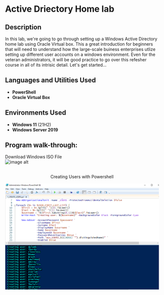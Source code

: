 <h1>Active Driectory Home lab</h1>



<h2>Description</h2>
In this lab, we're going to go through setting up a Windows Active Directory home lab using Oracle Virtual box. This a great introduction for beginners that will need to understand how the large-scale buiness enterprises utlize setting up different user accounts on a windows environment. Even for the veteran administrators, it will be good practice to go over this refesher course in all of its intrisic detail. Let's get started... 
<br />


<h2>Languages and Utilities Used</h2>

- <b>PowerShell</b> 
- <b>Oracle Virtual Box</b>

<h2>Environments Used </h2>

- <b>Windows 11</b> (21H2)
- <b>Windows Server 2019 </b>
<h2>Program walk-through:</h2>

<p align="center">

 Download Windows ISO File<br/>
 ![image alt]("")
<br />
<br />

<p align="center">
 Creating Users with Powershell<br>
 
![image alt](https://github.com/Light89byte/ActiveDirectoryLab/blob/a279c24bf5eda9a0898d14e5cc318c989b0921df/Capture.PNG)
<br />
<br />


<!--
 ```diff
- text in red
+ text in green
! text in orange
# text in gray
@@ text in purple (and bold)@@
```
--!>
